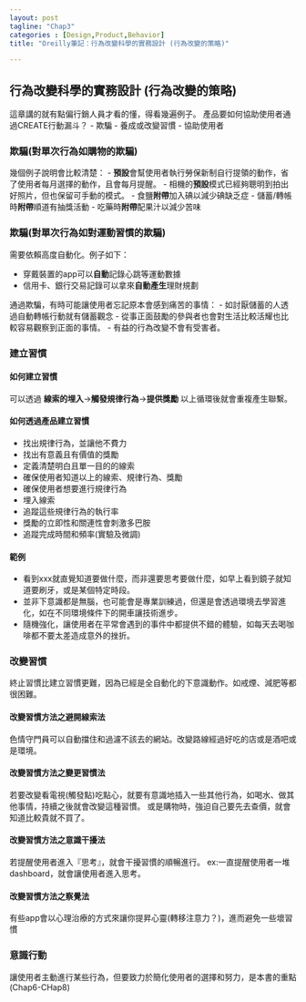 ```yaml
---
layout: post
tagline: "Chap3"
categories : [Design,Product,Behavior]
title: "Oreilly筆記：行為改變科學的實務設計 (行為改變的策略)"

---
```


## 行為改變科學的實務設計 (行為改變的策略)

這章講的就有點偏行銷人員才看的懂，得看幾遍例子。
產品要如何協助使用者通過CREATE行動漏斗？
	- 欺騙
	- 養成或改變習慣
	- 協助使用者
 
### 欺騙(對單次行為如購物的欺騙)  
幾個例子說明會比較清楚：
	- **預設**會幫使用者執行勞保新制自行提領的動作，省了使用者每月選擇的動作，且會每月提醒。
	- 相機的**預設**模式已經夠聰明到拍出好照片，但也保留可手動的模式。
	- 食鹽**附帶**加入碘以減少碘缺乏症
	- 儲蓄/轉帳時**附帶**順道有抽獎活動
	- 吃藥時**附帶**配果汁以減少苦味
 
### 欺騙(對單次行為如對運動習慣的欺騙)  
 需要依賴高度自動化。例子如下：
 - 穿戴裝置的app可以**自動**記錄心跳等運動數據
 - 信用卡、銀行交易記錄可以拿來**自動產生**理財規劃

通過欺騙，有時可能讓使用者忘記原本會感到痛苦的事情：
	- 如討厭儲蓄的人透過自動轉帳行動就有儲蓄觀念
	- 從事正面鼓勵的參與者也會對生活比較活耀也比較容易觀察到正面的事情。
	- 有益的行為改變不會有受害者。
 
### 建立習慣

#### 如何建立習慣
可以透過 **線索的埋入**-\>**觸發規律行為**-\>**提供獎勵** 
以上循環後就會重複產生聯繫。

#### 如何透過產品建立習慣
 - 找出規律行為，並讓他不費力
 - 找出有意義且有價值的獎勵
 - 定義清楚明白且單一目的的線索
 - 確保使用者知道以上的線索、規律行為、獎勵
 - 確保使用者想要進行規律行為
 - 埋入線索
 - 追蹤這些規律行為的執行率
 - 獎勵的立即性和關連性會刺激多巴胺
 - 追蹤完成時間和頻率(實驗及微調)

#### 範例
 - 看到xxx就直覺知道要做什麼，而非還要思考要做什麼，如早上看到鏡子就知道要刷牙，或是某個特定時段。
 - 並非下意識都是無腦，也可能會是專業訓練過，但還是會透過環境去學習進化，如在不同環境條件下的開車讓技術進步。
 - 隨機強化，讓使用者在平常會遇到的事件中都提供不錯的體驗，如每天去喝咖啡都不要太差造成意外的挫折。

### 改變習慣
終止習慣比建立習慣更難，因為已經是全自動化的下意識動作。如戒煙、減肥等都很困難。

#### 改變習慣方法之避開線索法
 色情守門員可以自動擋住和過濾不該去的網站。改變路線經過好吃的店或是酒吧或是環境。
 
#### 改變習慣方法之變更習慣法
 若要改變看電視(觸發點)吃點心，就要有意識地插入一些其他行為，如喝水、做其他事情，持續之後就會改變這種習慣。
 或是購物時，強迫自己要先去查價，就會知道比較貴就不買了。

#### 改變習慣方法之意識干擾法
 若提醒使用者進入『思考』，就會干擾習慣的順暢進行。
ex:一直提醒使用者一堆dashboard，就會讓使用者進入思考。

#### 改變習慣方法之察覺法
有些app會以心理治療的方式來讓你提昇心靈(轉移注意力？)，進而避免一些壞習慣

### 意識行動
讓使用者主動進行某些行為，但要致力於簡化使用者的選擇和努力，是本書的重點(Chap6-CHap8)
